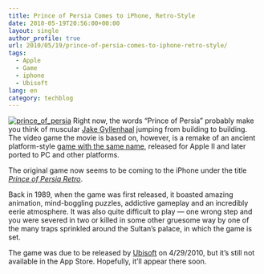 ```yaml
---
title: Prince of Persia Comes to iPhone, Retro-Style
date: 2010-05-19T20:56:00+00:00
layout: single
author_profile: true
url: 2010/05/19/prince-of-persia-comes-to-iphone-retro-style/
tags:
  - Apple
  - Game
  - iphone
  - Ubisoft
lang: en
category: techblog
---
```

[![prince_of_persia](http://lh6.ggpht.com/_vaUVXcmC3OI/S_RJdd90LFI/AAAAAAAACQs/IxLhyPk_5Ls/prince_of_persia_thumb%5B1%5D.jpg?imgmax=800 "prince_of_persia")](http://lh6.ggpht.com/_vaUVXcmC3OI/S_RJbGftUjI/AAAAAAAACQo/QPf0MiMO4-o/s1600-h/prince_of_persia%5B3%5D.jpg) Right now, the words “Prince of Persia” probably make you think of muscular [Jake Gyllenhaal](http://www.imdb.com/title/tt0473075/) jumping from building to building. The video game the movie is based on, however, is a remake of an ancient platform-style [game with the same name](http://en.wikipedia.org/wiki/Prince_of_Persia_%281989_video_game%29), released for Apple II and later ported to PC and other platforms. 

The original game now seems to be coming to the iPhone under the title [_Prince of Persia Retro_](http://toucharcade.com/2010/05/18/prince-of-persia-retro-coming-to-iphone/). 

Back in 1989, when the game was first released, it boasted amazing animation, mind-boggling puzzles, addictive gameplay and an incredibly eerie atmosphere. It was also quite difficult to play — one wrong step and you were severed in two or killed in some other gruesome way by one of the many traps sprinkled around the Sultan’s palace, in which the game is set. 

The game was due to be released by [Ubisoft](http://www.ubi.com/UK/Games/Info.aspx?pId=8766) on 4/29/2010, but it’s still not available in the App Store. Hopefully, it’ll appear there soon.
